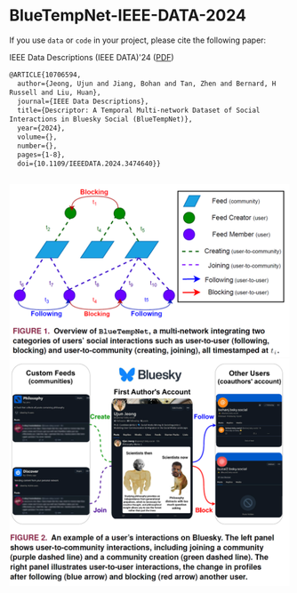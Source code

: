 ﻿# BlueTempNet-IEEE-DATA-2024
If you use <code>data</code> or <code>code</code> in your project, please cite the following paper:

IEEE Data Descriptions (IEEE DATA)'24 ([PDF](https://arxiv.org/abs/2407.17451))

```
@ARTICLE{10706594,
  author={Jeong, Ujun and Jiang, Bohan and Tan, Zhen and Bernard, H Russell and Liu, Huan},
  journal={IEEE Data Descriptions}, 
  title={Descriptor: A Temporal Multi-network Dataset of Social Interactions in Bluesky Social (BlueTempNet)}, 
  year={2024},
  volume={},
  number={},
  pages={1-8},
  doi={10.1109/IEEEDATA.2024.3474640}}


```

![Alt text](Dataset_Overview.png?raw=true "Title")
![Alt text](Platform_Interface.png?raw=true "Title")
